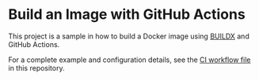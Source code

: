 # Build an Image with GitHub Actions

This project is a sample in how to build a Docker image using [BUILDX](https://docs.docker.com/buildx/working-with-buildx/) and GitHub Actions.

For a complete example and configuration details, see the [CI workflow file](.github/workflows/CI.yml) in this repository.